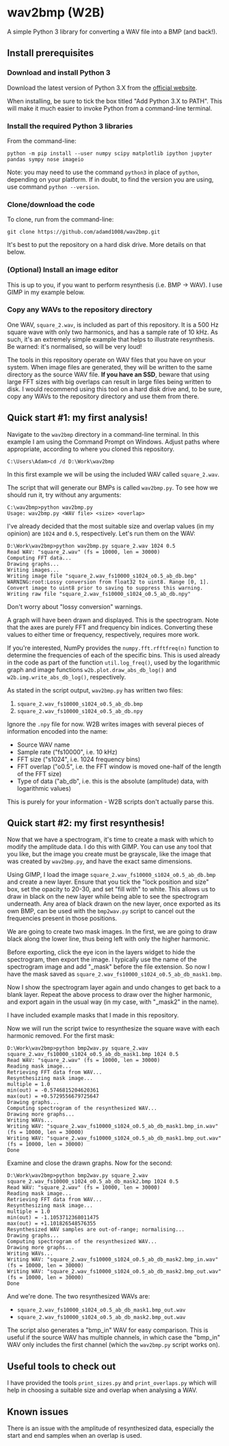 # wav2bmp (W2B)

A simple Python 3 library for converting a WAV file into a BMP (and back!).

## Install prerequisites

### Download and install Python 3

Download the latest version of Python 3.X from the [official website](https://www.python.org/downloads/).

When installing, be sure to tick the box titled "Add Python 3.X to PATH". This will make it much easier to invoke Python from a command-line terminal.

### Install the required Python 3 libraries

From the command-line:

```
python -m pip install --user numpy scipy matplotlib ipython jupyter pandas sympy nose imageio
```

Note: you may need to use the command `python3` in place of `python`, depending on your platform. If in doubt, to find the version you are using, use command `python --version`.

### Clone/download the code

To clone, run from the command-line:

```
git clone https://github.com/adamd1008/wav2bmp.git
```

It's best to put the repository on a hard disk drive. More details on that below.

### (Optional) Install an image editor

This is up to you, if you want to perform resynthesis (i.e. BMP -> WAV). I use GIMP in my example below.

### Copy any WAVs to the repository directory

One WAV, `square_2.wav`, is included as part of this repository. It is a 500 Hz square wave with only two harmonics, and has a sample rate of 10 kHz. As such, it's an extremely simple example that helps to illustrate resynthesis. Be warned: it's normalised, so will be very loud!

The tools in this repository operate on WAV files that you have on your system. When image files are generated, they will be written to the same directory as the source WAV file. **If you have an SSD**, beware that using large FFT sizes with big overlaps can result in large files being written to disk. I would recommend using this tool on a hard disk drive and, to be sure, copy any WAVs to the repository directory and use them from there.

## Quick start #1: my first analysis!

Navigate to the `wav2bmp` directory in a command-line terminal. In this example I am using the Command Prompt on Windows. Adjust paths where appropriate, according to where you cloned this repository.

```
C:\Users\Adam>cd /d D:\Work\wav2bmp
```

In this first example we will be using the included WAV called `square_2.wav`.

The script that will generate our BMPs is called `wav2bmp.py`. To see how we should run it, try without any arguments:

```
C:\wav2bmp>python wav2bmp.py
Usage: wav2bmp.py <WAV file> <size> <overlap>
```

I've already decided that the most suitable size and overlap values (in my opinion) are `1024` and `0.5`, respectively. Let's run them on the WAV:

```
D:\Work\wav2bmp>python wav2bmp.py square_2.wav 1024 0.5
Read WAV: "square_2.wav" (fs = 10000, len = 30000)
Computing FFT data...
Drawing graphs...
Writing images...
Writing image file "square_2.wav_fs10000_s1024_o0.5_ab_db.bmp"
WARNING:root:Lossy conversion from float32 to uint8. Range [0, 1]. Convert image to uint8 prior to saving to suppress this warning.
Writing raw file "square_2.wav_fs10000_s1024_o0.5_ab_db.npy"
```

Don't worry about "lossy conversion" warnings.

A graph will have been drawn and displayed. This is the spectrogram. Note that the axes are purely FFT and frequency bin indices. Converting these values to either time or frequency, respectively, requires more work.

If you're interested, NumPy provides the `numpy.fft.rfftfreq(n)` function to determine the frequencies of each of the specific bins. This is used already in the code as part of the function `util.log_freq()`, used by the logarithmic graph and image functions `w2b.plot.draw_abs_db_log()` and `w2b.img.write_abs_db_log()`, respectively.

As stated in the script output, `wav2bmp.py` has written two files:

1. `square_2.wav_fs10000_s1024_o0.5_ab_db.bmp`
2. `square_2.wav_fs10000_s1024_o0.5_ab_db.npy`

Ignore the `.npy` file for now. W2B writes images with several pieces of information encoded into the name:

- Source WAV name
- Sample rate ("fs10000", i.e. 10 kHz)
- FFT size ("s1024", i.e. 1024 frequency bins)
- FFT overlap ("o0.5", i.e. the FFT window is moved one-half of the length of the FFT size)
- Type of data ("ab_db", i.e. this is the absolute (amplitude) data, with logarithmic values)

This is purely for your information - W2B scripts don't actually parse this.

## Quick start #2: my first resynthesis!

Now that we have a spectrogram, it's time to create a mask with which to modify the amplitude data. I do this with GIMP. You can use any tool that you like, but the image you create must be grayscale, like the image that was created by `wav2bmp.py`, and have the exact same dimensions.

Using GIMP, I load the image `square_2.wav_fs10000_s1024_o0.5_ab_db.bmp` and create a new layer. Ensure that you tick the "lock position and size" box, set the opacity to 20-30, and set "fill with" to white. This allows us to draw in black on the new layer while being able to see the spectrogram underneath. Any area of black drawn on the new layer, once exported as its own BMP, can be used with the `bmp2wav.py` script to cancel out the frequencies present in those positions.

We are going to create two mask images. In the first, we are going to draw black along the lower line, thus being left with only the higher harmonic.

Before exporting, click the eye icon in the layers widget to hide the spectrogram, then export the image. I typically use the name of the spectrogram image and add "\_mask" before the file extension. So now I have the mask saved as `square_2.wav_fs10000_s1024_o0.5_ab_db_mask1.bmp`.

Now I show the spectrogram layer again and undo changes to get back to a blank layer. Repeat the above process to draw over the higher harmonic, and export again in the usual way (in my case, with "\_mask2" in the name).

I have included example masks that I made in this repository.

Now we will run the script twice to resynthesize the square wave with each harmonic removed. For the first mask:

```
D:\Work\wav2bmp>python bmp2wav.py square_2.wav square_2.wav_fs10000_s1024_o0.5_ab_db_mask1.bmp 1024 0.5
Read WAV: "square_2.wav" (fs = 10000, len = 30000)
Reading mask image...
Retrieving FFT data from WAV...
Resynthesizing mask image...
multiple = 1.0
min(out) = -0.5746815204620361
max(out) = +0.5729556679725647
Drawing graphs...
Computing spectrogram of the resynthesized WAV...
Drawing more graphs...
Writing WAVs...
Writing WAV: "square_2.wav_fs10000_s1024_o0.5_ab_db_mask1.bmp_in.wav" (fs = 10000, len = 30000)
Writing WAV: "square_2.wav_fs10000_s1024_o0.5_ab_db_mask1.bmp_out.wav" (fs = 10000, len = 30000)
Done
```

Examine and close the drawn graphs. Now for the second:

```
D:\Work\wav2bmp>python bmp2wav.py square_2.wav square_2.wav_fs10000_s1024_o0.5_ab_db_mask2.bmp 1024 0.5
Read WAV: "square_2.wav" (fs = 10000, len = 30000)
Reading mask image...
Retrieving FFT data from WAV...
Resynthesizing mask image...
multiple = 1.0
min(out) = -1.1053712368011475
max(out) = +1.101826548576355
Resynthesized WAV samples are out-of-range; normalising...
Drawing graphs...
Computing spectrogram of the resynthesized WAV...
Drawing more graphs...
Writing WAVs...
Writing WAV: "square_2.wav_fs10000_s1024_o0.5_ab_db_mask2.bmp_in.wav" (fs = 10000, len = 30000)
Writing WAV: "square_2.wav_fs10000_s1024_o0.5_ab_db_mask2.bmp_out.wav" (fs = 10000, len = 30000)
Done
```

And we're done. The two resynthesized WAVs are:

- `square_2.wav_fs10000_s1024_o0.5_ab_db_mask1.bmp_out.wav`
- `square_2.wav_fs10000_s1024_o0.5_ab_db_mask2.bmp_out.wav`

The script also generates a "bmp_in" WAV for easy comparison. This is useful if the source WAV has multiple channels, in which case the "bmp_in" WAV only includes the first channel (which the `wav2bmp.py` script works on).

## Useful tools to check out

I have provided the tools `print_sizes.py` and `print_overlaps.py` which will help in choosing a suitable size and overlap when analysing a WAV.

## Known issues

There is an issue with the amplitude of resynthesized data, especially the start and end samples when an overlap is used.

